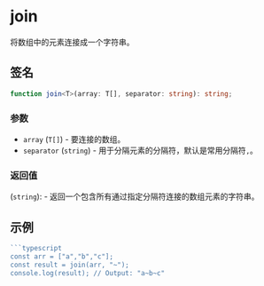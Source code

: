 # join

将数组中的元素连接成一个字符串。


## 签名

```typescript
function join<T>(array: T[], separator: string): string;
```

### 参数

- `array` (`T[]`) - 要连接的数组。
- `separator` (`string`) - 用于分隔元素的分隔符，默认是常用分隔符`,`。

### 返回值

(`string`): - 返回一个包含所有通过指定分隔符连接的数组元素的字符串。

## 示例

```typescript
```typescript
const arr = ["a","b","c"];
const result = join(arr, "~");
console.log(result); // Output: "a~b~c"
```
```